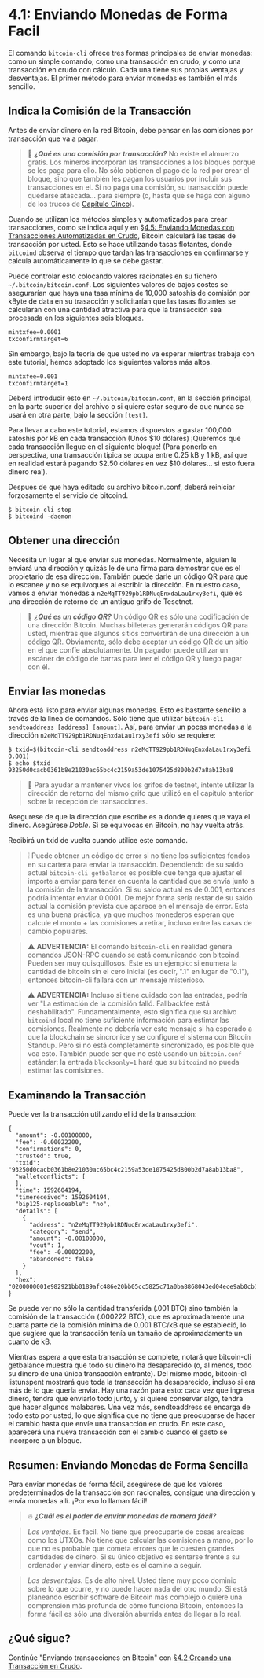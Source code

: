 # 4.1: Enviando Monedas de Forma Facil

El comando `bitcoin-cli` ofrece tres formas principales de enviar monedas: como un simple comando; como una transacción en crudo; y como una transacción en crudo con cálculo. Cada una tiene sus propias ventajas y desventajas. El primer método para enviar monedas es también el más sencillo.

## Indica la Comisión de la Transacción

Antes de enviar dinero en la red Bitcoin, debe pensar en las comisiones por transacción que va a pagar.

> 📖 ***¿Qué es una comisión por transacción?*** No existe el almuerzo gratis. Los mineros incorporan las transacciones a los bloques porque se les paga para ello. No sólo obtienen el pago de la red por crear el bloque, sino que también les pagan los usuarios por incluir sus transacciones en el. Si no paga una comisión, su transacción puede quedarse atascada... para siempre (o, hasta que se haga con alguno de los trucos de [Capítulo Cinco](05_0_Controlando_Transacciones_Bitcoin.md)).

Cuando se utilizan los métodos simples y automatizados para crear transacciones, como se indica aquí y en [§4.5: Enviando Monedas con Transacciones Automatizadas en Crudo](04_5_Enviando_Monedas_con_Transacciones_Crudas_Automatizadas.md), Bitcoin calculará las tasas de transacción por usted. Esto se hace utilizando tasas flotantes, donde `bitcoind` observa el tiempo que tardan las transacciones en confirmarse y calcula automáticamente lo que se debe gastar.

Puede controlar esto colocando valores racionales en su fichero `~/.bitcoin/bitcoin.conf`. Los siguientes valores de bajos costes se asegurarían que haya una tasa mínima de 10,000 satoshis de comisión por kByte de data en su trasacción y solicitarían que las tasas flotantes se calcularan con una cantidad atractiva para que la transacción sea procesada en los siguientes seis bloques. 
```
mintxfee=0.0001
txconfirmtarget=6
```
Sin embargo, bajo la teoría de que usted no va esperar mientras trabaja con este tutorial, hemos adoptado los siguientes valores más altos. 
```
mintxfee=0.001
txconfirmtarget=1
```
Deberá introducir esto en `~/.bitcoin/bitcoin.conf`, en la sección principal, en la parte superior del archivo o si quiere estar seguro de que nunca se usará en otra parte, bajo la sección `[test]`.

Para llevar a cabo este tutorial, estamos dispuestos a gastar 100,000 satoshis por kB en cada transacción (Unos $10 dólares) ¡Queremos que cada transacción llegue en el siguiente bloque! (Para ponerlo en perspectiva, una transacción típica se ocupa entre 0.25 kB y 1 kB, así que en realidad estará pagando $2.50 dólares en vez $10 dólares... si esto fuera dinero real).

Despues de que haya editado su archivo bitcoin.conf, deberá reiniciar forzosamente el servicio de bitcoind.
```
$ bitcoin-cli stop
$ bitcoind -daemon
```

## Obtener una dirección

Necesita un lugar al que enviar sus monedas. Normalmente, alguien le enviará una dirección y quizás le dé una firma para demostrar que es el propietario de esa dirección. También puede darle un código QR para que lo escanee y no se equivoques al escribir la dirección. En nuestro caso, vamos a enviar monedas a `n2eMqTT929pb1RDNuqEnxdaLau1rxy3efi`, que es una dirección de retorno de un antiguo grifo de Tesetnet.

> 📖 ***¿Qué es un código QR?*** Un código QR es sólo una codificación de una dirección Bitcoin. Muchas billeteras generarán códigos QR para usted, mientras que algunos sitios convertirán de una dirección a un código QR. Obviamente, sólo debe aceptar un código QR de un sitio en el que confíe absolutamente. Un pagador puede utilizar un escáner de código de barras para leer el código QR y luego pagar con él.

## Enviar las monedas

Ahora está listo para enviar algunas monedas. Esto es bastante sencillo a través de la línea de comandos. Sólo tiene que utilizar `bitcoin-cli sendtoaddress [address] [amount]`. Así, para enviar un pocas monedas a la dirección `n2eMqTT929pb1RDNuqEnxdaLau1rxy3efi` sólo se requiere:
```
$ txid=$(bitcoin-cli sendtoaddress n2eMqTT929pb1RDNuqEnxdaLau1rxy3efi 0.001)
$ echo $txid
93250d0cacb0361b8e21030ac65bc4c2159a53de1075425d800b2d7a8ab13ba8
```

> 🙏 Para ayudar a mantener vivos los grifos de testnet, intente utilizar la dirección de retorno del mismo grifo que utilizó en el capítulo anterior sobre la recepción de transacciones.

Asegurese de que la dirección que escribe es a donde quieres que vaya el dinero. Asegúrese _Doble_. Si se equivocas en Bitcoin, no hay vuelta atrás. 

Recibirá un txid de vuelta cuando utilice este comando.

> ❕ Puede obtener un código de error si no tiene los suficientes fondos en su cartera para enviar la transacción. Dependiendo de su saldo actual `bitcoin-cli getbalance` es posible que tenga que ajustar el importe a enviar para tener en cuenta la cantidad que se envía junto a la comisión de la transacción. Si su saldo actual es de 0.001, entonces podría intentar enviar 0.0001. De mejor forma sería restar de su saldo actual la comisión prevista que aparece en el mensaje de error. Esta es una buena práctica, ya que muchos monederos esperan que calcule el monto + las comisiones a retirar, incluso entre las casas de cambio populares.

> ⚠️ **ADVERTENCIA:** El comando `bitcoin-cli` en realidad genera comandos JSON-RPC cuando se está comunicando con bitcoind. Pueden ser muy quisquillosos. Este es un ejemplo: si enumera la cantidad de bitcoin sin el cero inicial (es decir, ".1" en lugar de "0.1"), entonces bitcoin-cli fallará con un mensaje misterioso.

> ⚠️ **ADVERTENCIA:** Incluso si tiene cuidado con las entradas, podría ver "La estimación de la comisión falló. Fallbackfee está deshabilitado". Fundamentalmente, esto significa que su archivo `bitcoind` local no tiene suficiente información para estimar las comisiones. Realmente no debería ver este mensaje si ha esperado a que la blockchain se sincronice y se configure el sistema con Bitcoin Standup. Pero si no está completamente sincronizado, es posible que vea esto. También puede ser que no esté usando un `bitcoin.conf` estándar: la entrada `blocksonly=1` hará que su `bitcoind` no pueda estimar las comisiones.

## Examinando la Transacción

Puede ver la transacción utilizando el id de la transacción:
```
{
  "amount": -0.00100000,
  "fee": -0.00022200,
  "confirmations": 0,
  "trusted": true,
  "txid": "93250d0cacb0361b8e21030ac65bc4c2159a53de1075425d800b2d7a8ab13ba8",
  "walletconflicts": [
  ],
  "time": 1592604194,
  "timereceived": 1592604194,
  "bip125-replaceable": "no",
  "details": [
    {
      "address": "n2eMqTT929pb1RDNuqEnxdaLau1rxy3efi",
      "category": "send",
      "amount": -0.00100000,
      "vout": 1,
      "fee": -0.00022200,
      "abandoned": false
    }
  ],
  "hex": "0200000001e982921bb0189afc486e20bb05cc5825c71a0ba8868043ed04ece9ab0cb12a8e010000006a47304402200fc493a01c5c9d9574f7c321cee6880f7f1df847be71039e2d996f7f75c17b3d02203057f5baa48745ba7ab5f1d4eed11585bd8beab838b1ca03a4138516fe52b3b8012102fd5740996d853ea51a6904cf03257fc11204b0179f344c49739ec5b20b39c9bafeffffff02e8640d0000000000160014d37b6ae4a917bcc873f6395741155f565e2dc7c4a0860100000000001976a914e7c1345fc8f87c68170b3aa798a956c2fe6a9eff88ac780b1b00"
}
```
Se puede ver no sólo la cantidad transferida (.001 BTC) sino también la comisión de la transacción (.000222 BTC), que es aproximadamente una cuarta parte de la comisión mínima de 0.001 BTC/kB que se estableció, lo que sugiere que la transacción tenía un tamaño de aproximadamente un cuarto de kB.

Mientras espera a que esta transacción se complete, notará que bitcoin-cli getbalance muestra que todo su dinero ha desaparecido (o, al menos, todo su dinero de una única transacción entrante). Del mismo modo, bitcoin-cli listunspent mostrará que toda la transacción ha desaparecido, incluso si era más de lo que quería enviar. Hay una razón para esto: cada vez que ingresa dinero, tendra que enviarlo todo junto, y si quiere conservar algo, tendra que hacer algunos malabares. Una vez más, sendtoaddress se encarga de todo esto por usted, lo que significa que no tiene que preocuparse de hacer el cambio hasta que envíe una transacción en crudo. En este caso, aparecerá una nueva transacción con el cambio cuando el gasto se incorpore a un bloque.



## Resumen: Enviando Monedas de Forma Sencilla

Para enviar monedas de forma fácil, asegúrese de que los valores predeterminados de la transacción son racionales, consigue una dirección y envía monedas allí. ¡Por eso lo llaman fácil!

> 🔥 ***¿Cuál es el poder de enviar monedas de manera fácil?***

> _Las ventajas._ Es facil. No tiene que preocuparte de cosas arcaicas como los UTXOs. No tiene que calcular las comisiones a mano, por lo que no es probable que cometa errores que le cuesten grandes cantidades de dinero. Si su único objetivo es sentarse frente a su ordenador y enviar dinero, este es el camino a seguir.

> _Las desventajas._ Es de alto nivel. Usted tiene muy poco dominio sobre lo que ocurre, y no puede hacer nada del otro mundo. Si está planeando escribir software de Bitcoin más complejo o quiere una comprensión más profunda de cómo funciona Bitcoin, entonces la forma fácil es sólo una diversión aburrida antes de llegar a lo real.

## ¿Qué sigue?

Continúe "Enviando transacciones en Bitcoin" con [§4.2 Creando una Transacción en Crudo](04_2_Creando_una_Transaccion_Cruda.md).
